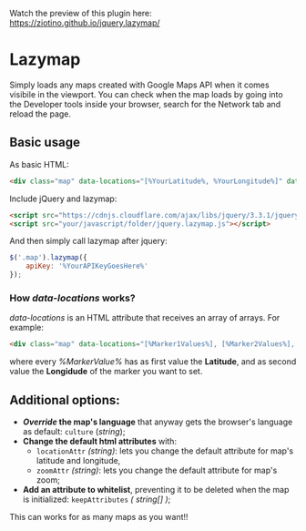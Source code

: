 Watch the preview of this plugin here: https://ziotino.github.io/jquery.lazymap/

# Lazymap
Simply loads any maps created with Google Maps API when it comes visibile in the viewport.
You can check when the map loads by going into the Developer tools inside your browser, search for the Network tab and reload the page.

## Basic usage
As basic HTML:
````html
<div class="map" data-locations="[%YourLatitude%, %YourLongitude%]" data-zoom="%YourZoom%"></div>
````

Include jQuery and lazymap:
````html
<script src="https://cdnjs.cloudflare.com/ajax/libs/jquery/3.3.1/jquery.min.js" integrity="sha256-FgpCb/KJQlLNfOu91ta32o/NMZxltwRo8QtmkMRdAu8=" crossorigin="anonymous"></script>
<script src="your/javascript/folder/jquery.lazymap.js"></script>
````

And then simply call lazymap after jquery:
````javascript
$('.map').lazymap({
    apiKey: '%YourAPIKeyGoesHere%'
});
````

### How *data-locations* works?
*data-locations* is an HTML attribute that receives an array of arrays. For example:
````html
<div class="map" data-locations="[%Marker1Values%], [%Marker2Values%], [%Marker3Values%]"></div>
````
where every *%MarkerValue%* has as first value the **Latitude**, and as second value the **Longidude** of the marker you want to set.

## Additional options:
* ***Override* the map's language** that anyway gets the browser's language as default: `culture` (*string*);
* **Change the default html attributes** with:
    * `locationAttr` *(string)*: lets you change the default attribute for map's latitude and longitude,
    * `zoomAttr` *(string)*: lets you change the default attribute for map's zoom;
* **Add an attribute to whitelist**, preventing it to be deleted when the map is initialized: `keepAttributes` *( string[] )*;

This can works for as many maps as you want!!
